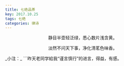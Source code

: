 ```yaml
---
title: 七绝品茶
key: 2017.10.25
tags: 七绝
categories: 律诗
---
```


<p align="center">静目半壶轻泛绿，悉心数片浅含黄。
</p>
<p align="center">淡然不问天下事，净化清茗色味香。
</p>
_小注：_
```昨天老同学給我“谨言慎行”的进言，得益，有感。

```